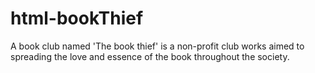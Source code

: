 # html-bookThief
 A book club named 'The book thief' is a non-profit club works aimed to spreading the love and essence of the book throughout the society.
